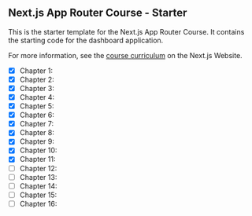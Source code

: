 ## Next.js App Router Course - Starter

This is the starter template for the Next.js App Router Course. It contains the starting code for the dashboard application.

For more information, see the [course curriculum](https://nextjs.org/learn) on the Next.js Website.

- [X] Chapter 1: 
- [X] Chapter 2: 
- [X] Chapter 3: 
- [X] Chapter 4: 
- [X] Chapter 5: 
- [X] Chapter 6: 
- [X] Chapter 7: 
- [X] Chapter 8: 
- [X] Chapter 9: 
- [X] Chapter 10: 
- [X] Chapter 11: 
- [ ] Chapter 12: 
- [ ] Chapter 13: 
- [ ] Chapter 14: 
- [ ] Chapter 15: 
- [ ] Chapter 16: 
